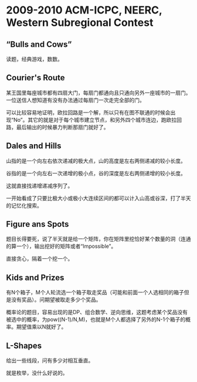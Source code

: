 # 2009-2010 ACM-ICPC, NEERC, Western Subregional Contest

## “Bulls and Cows”

读题，经典游戏，数数。

## Courier's Route

某王国里每座城市都有四扇大门，每扇门都通向且只通向另外一座城市的一扇门。一位送信人想知道有没有办法通过每扇门一次走完全部的门。

可以比较容易地证明，欧拉回路是一个解，所以只有在图不联通的时候会出现“No”。其它的就是对于每个城市建立节点，和另外四个城市连边，跑欧拉回路，最后输出的时候暴力判断那扇门就好了。

## Dales and Hills

山指的是一个向左右依次递减的极大点，山的高度是左右两侧递减的较小长度。

谷指的是一个向左右一次递增的极小点，谷的深度是左右两侧递增的较小长度。

这就直接找递增递减序列了。

一开始看成了只要比极大小或极小大连续区间的都可以计入山高或谷深，打了半天的记忆化搜索。

## Figure ans Spots

题目长得要死，说了半天就是给一个矩阵，你在矩阵里挖恰好某个数量的洞（连通的算一个），输出挖好的矩阵或者“Impossible”。

直接贪心，隔着一个挖一个。

## Kids and Prizes

有N个箱子，M个人轮流选一个箱子取走奖品（可能和前面一个人选相同的箱子但是没有奖品）。问期望被取走多少个奖品。

概率论的题目，容易出现的是DP、组合数学、逆向思维，这题考虑某个奖品没有被选中的概率，为pow((N-1)/N,M)，也就是M个人都选择了另外的N-1个箱子的概率。期望值乘以N就好了。

## L-Shapes

给出一些线段，问有多少对相互垂直。

就是枚举，没什么好说的。

